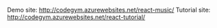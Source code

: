 Demo site: http://codegym.azurewebsites.net/react-music/
Tutorial site: http://codegym.azurewebsites.net/react-tutorial/
